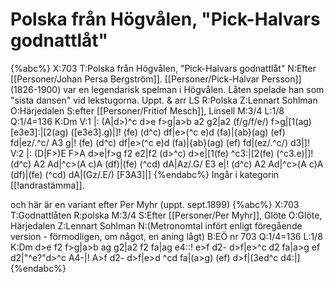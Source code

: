 # Polska från Högvålen, "Pick-Halvars godnattlåt"

{%abc%}
X:703
T:Polska från Högvålen, "Pick-Halvars godnattlåt"
N:Efter [[Personer/Johan Persa Bergström]]. [[Personer/Pick-Halvar Persson]] (1826-1900) var en legendarisk spelman i Högvålen. Låten spelade han som "sista dansen" vid lekstugorna. Uppt. & arr LS
R:Polska
Z:Lennart Sohlman
O:Härjedalen
S:efter [[Personer/Fritiof Mesch]], Linsell
M:3/4
L:1/8
Q:1/4=136
K:Dm
V:1
|: (A|d>)^c d>e f>g|a>b a2 g2|a2 (f/g/f/e/) f>g|[1(ag) [e3e3]:|[2(ag) ([e3e3].g)|]!
(fe) (d^c) df|e>(^c e)d (fa)|{ab}(ag) (ef) fd|ez/.^c/ A3 g|!
(fe) (d^c) df|e>(^c e)d (fa)|{ab}(ag) (ef) fd|(ez/.^c/) d3|]!
V:2
|: (D|F>)E F>A d>e|f>g f2 e2|f2 (d>^c) d>e|[1(fe) ^c3:|[2(fe) (^c3.e)|]!
(d^c) A2 Ad|^c>(A c)A (df)|(fe) (^cd) dA|Az/.G/ E3 e|!
(d^c) A2 Ad|^c>(A c)A (df)|(fe) (^cd) dA|(Gz/.E/) [F3A3]|]
{%endabc%}
Ingår i kategorin [[!andrastämma]].

och här är en variant efter Per Myhr (uppt. sept.1899)
{%abc%}
X:703
T:Godnattlåten
R:polska
M:3/4
S:Efter [[Personer/Per Myhr]], Glöte
O:Glöte, Härjedalen
Z:Lennart Sohlman
N:(Metronomtal infört enligt föregående version - förmodligen, om något, en aning lågt)
B:EÖ nr 703
Q:1/4=136
L:1/8
K:Dm
d>e f2 f>g|a>b ag g2|a2 f2 fa|ag e4::!
e>f d2- d>f|e>^c d2 fa|a>g ef d2|"^e?"d>^c A4-|!
A>f d2- d>f|e>d ^cd fa|(a>g) (ef) d>f|(3ed^c d4:|]
{%endabc%}

